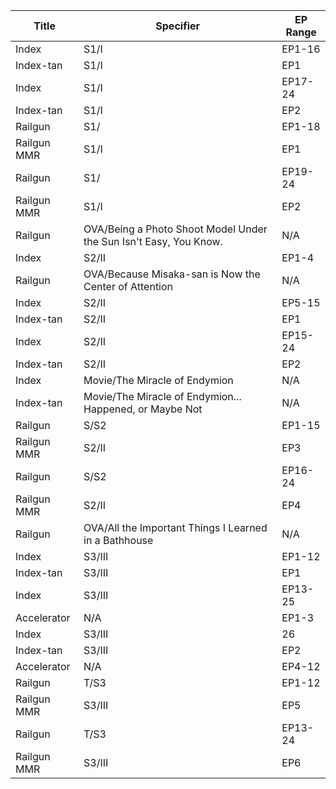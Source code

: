 Title | Specifier | EP Range
---|---|---
Index | S1/I | EP1-16
Index-tan | S1/I | EP1
Index | S1/I | EP17-24
Index-tan | S1/I | EP2
Railgun | S1/ | EP1-18
Railgun MMR | S1/I | EP1
Railgun | S1/ | EP19-24
Railgun MMR | S1/I | EP2
Railgun | OVA/Being a Photo Shoot Model Under the Sun Isn't Easy, You Know. | N/A
Index | S2/II | EP1-4
Railgun | OVA/Because Misaka-san is Now the Center of Attention | N/A
Index | S2/II | EP5-15
Index-tan | S2/II | EP1
Index | S2/II | EP15-24
Index-tan | S2/II | EP2
Index | Movie/The Miracle of Endymion | N/A
Index-tan | Movie/The Miracle of Endymion... Happened, or Maybe Not | N/A
Railgun | S/S2 | EP1-15
Railgun MMR | S2/II | EP3
Railgun | S/S2 | EP16-24
Railgun MMR | S2/II | EP4
Railgun | OVA/All the Important Things I Learned in a Bathhouse | N/A
Index | S3/III | EP1-12
Index-tan | S3/III | EP1
Index | S3/III | EP13-25
Accelerator | N/A | EP1-3
Index | S3/III | 26
Index-tan | S3/III | EP2
Accelerator | N/A | EP4-12
Railgun | T/S3 | EP1-12
Railgun MMR | S3/III | EP5
Railgun | T/S3 | EP13-24
Railgun MMR | S3/III | EP6
